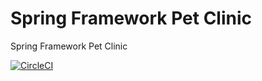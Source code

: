# Spring Framework Pet Clinic
Spring Framework Pet Clinic

[![CircleCI](https://circleci.com/gh/RaynerMDZ/sfg-pet-clinic/tree/master.svg?style=svg)](https://circleci.com/gh/RaynerMDZ/sfg-pet-clinic/tree/master)

